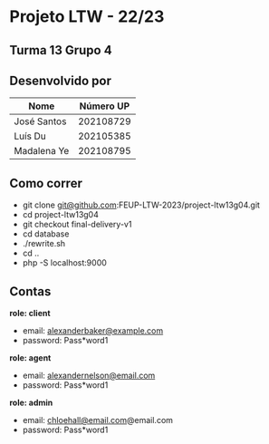 # Projeto LTW - 22/23
## Turma 13 Grupo 4

## Desenvolvido por

| Nome        | Número UP |
|-------------|-----------|
| José Santos | 202108729 |
| Luís Du     | 202105385 |
| Madalena Ye | 202108795 |

## Como correr

* git clone git@github.com:FEUP-LTW-2023/project-ltw13g04.git
* cd project-ltw13g04
* git checkout final-delivery-v1
* cd database
* ./rewrite.sh
* cd ..
* php -S localhost:9000

## Contas

**role: client**
* email: alexanderbaker@example.com
* password: Pass*word1

**role: agent**
* email: alexandernelson@email.com
* password: Pass*word1

**role: admin**
* email: chloehall@email.com@email.com
* password: Pass*word1

